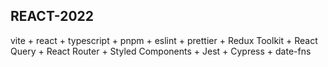 ## REACT-2022

vite + react + typescript + pnpm + eslint + prettier + Redux Toolkit + React
Query + React Router + Styled Components + Jest + Cypress + date-fns
